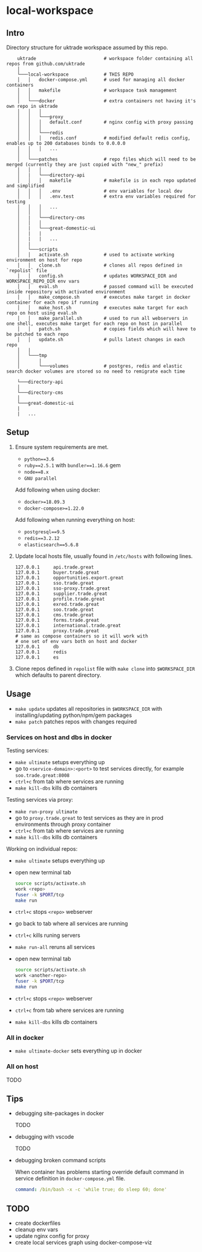 # local-workspace

## Intro

Directory structure for uktrade workspace assumed by this repo.

```text
    uktrade                         # workspace folder containing all repos from github.com/uktrade
    │
    └───local-workspace             # THIS REPO
    │   │   docker-compose.yml      # used for managing all docker containers
    │   │   makefile                # workspace task management
    │   │
    │   └───docker                  # extra containers not having it's own repo in uktrade
    │   │   │
    │   │   └───proxy
    │   │   │   default.conf        # nginx config with proxy passing
    │   │   │
    │   │   └───redis
    │   │   │   redis.conf          # modified default redis config, enables up to 200 databases binds to 0.0.0.0
    │   │   │   ...
    │   │
    │   └───patches                 # repo files which will need to be merged (currently they are just copied with "new_" prefix)
    │   │   │
    │   |   └───directory-api
    │   │   │   makefile            # makefile is in each repo updated and simplified
    │   │   │   .env                # env variables for local dev
    │   │   │   .env.test           # extra env variables required for testing
    │   │   │   ...
    │   │   │
    │   |   └───directory-cms
    │   │   │
    │   |   └───great-domestic-ui
    │   |   |
    │   |   |   ...
    │   |
    │   └───scripts
    │   │   activate.sh             # used to activate working environment on host for repo
    │   │   clone.sh                # clones all repos defined in `repolist` file
    │   │   config.sh               # updates WORKSPACE_DIR and WORKSPACE_REPO_DIR env vars
    │   │   eval.sh                 # passed command will be executed inside repository with activated environment
    │   │   make_compose.sh         # executes make target in docker container for each repo if running
    │   │   make_host.sh            # executes make target for each repo on host using eval.sh
    │   │   make_parallel.sh        # used to run all webservers in one shell, executes make target for each repo on host in parallel
    │   │   patch.sh                # copies fields which will have to be patched to each repo
    │   │   update.sh               # pulls latest changes in each repo
    │   |
    │   └───tmp
    │       |
    │       └───volumes             # postgres, redis and elastic search docker volumes are stored so no need to remigrate each time

    └───directory-api
    │
    └───directory-cms
    │
    └───great-domestic-ui
    |
    |   ...
```

## Setup

1. Ensure system requirements are met.
    - `python==3.6`
    - `ruby==2.5.1` with `bundler==1.16.6` gem
    - `node==8.x`
    - `GNU parallel`

    Add following when using docker:
    - `docker>=18.09.3`
    - `docker-compose>=1.22.0`

    Add following when running everything on host:
    - `postgresql==9.5`
    - `redis==3.2.12`
    - `elasticsearch==5.6.8`

2. Update local hosts file, usually found in `/etc/hosts` with following lines.

    ```Text
    127.0.0.1     api.trade.great
    127.0.0.1     buyer.trade.great
    127.0.0.1     opportunities.export.great
    127.0.0.1     sso.trade.great
    127.0.0.1     sso-proxy.trade.great
    127.0.0.1     supplier.trade.great
    127.0.0.1     profile.trade.great
    127.0.0.1     exred.trade.great
    127.0.0.1     soo.trade.great
    127.0.0.1     cms.trade.great
    127.0.0.1     forms.trade.great
    127.0.0.1     international.trade.great
    127.0.0.1     proxy.trade.great
    # same as compose containers so it will work with
    # one set of env vars both on host and docker
    127.0.0.1     db
    127.0.0.1     redis
    127.0.0.1     es
    ```

3. Clone repos defined in `repolist` file with `make clone` into `$WORKSPACE_DIR` which defaults to parent directory.

## Usage

- `make update` updates all repositories in `$WORKSPACE_DIR` with installing/updating python/npm/gem packages
- `make patch` patches repos with changes required

### Services on host and dbs in docker

Testing services:

- `make ultimate` setups everything up
- go to `<service-domain>:<port>` to test services directly, for example `soo.trade.great:8008`
- `ctrl+c` from tab where services are running
- `make kill-dbs` kills db containers

Testing services via proxy:

- `make run-proxy ultimate`
- go to `proxy.trade.great` to test services as they are in prod environments through proxy container
- `ctrl+c` from tab where services are running
- `make kill-dbs` kills db containers

Working on individual repos:

- `make ultimate` setups everything up
- open new terminal tab

    ```bash
    source scripts/activate.sh
    work <repo>
    fuser -k $PORT/tcp
    make run
    ```

- `ctrl+c` stops `<repo>` webserver
- go back to tab where all services are running
- `ctrl+c` kills runing servers
- `make run-all` reruns all services
- open new terminal tab

    ```bash
    source scripts/activate.sh
    work <another-repo>
    fuser -k $PORT/tcp
    make run
    ```

- `ctrl+c` stops `<repo>` webserver
- `ctrl+c` from tab where services are running
- `make kill-dbs` kills db containers

### All in docker

- `make ultimate-docker` sets everything up in docker

### All on host

TODO

## Tips

- debugging site-packages in docker

    TODO

- debugging with vscode

    TODO

- debugging broken command scripts

    When container has problems starting override default command in service definition in `docker-compose.yml` file.

    ```yml
    command: /bin/bash -x -c 'while true; do sleep 60; done'
    ```

## TODO

- create dockerfiles
- cleanup env vars
- update nginx config for proxy
- create local services graph using docker-compose-viz
